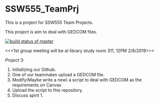 # SSW555_TeamPrj
This is a project for SSW555 Team Projects.

This project is aim to deal with GEDCOM files.

[![build status of master](https://travis-ci.org/SamNormcoreWayne/SSW555_TeamPrj.svg?branch=master)](https://travis-ci.org/SamNormcoreWayne/SSW555_TeamPrj)


 <<<1st group meeting will be at library study room 311, 12PM 2/8/2019>>>

*Project 3*:
  1. Initializing our Github.
  2. One of our teammates upload a GEDCOM file.
  3. Modify(Maybe write a new) a script to deal with GEDCOM as the requirements on Canvas
  4. Upload the script to this repository.
  5. Discuss spint 1.
